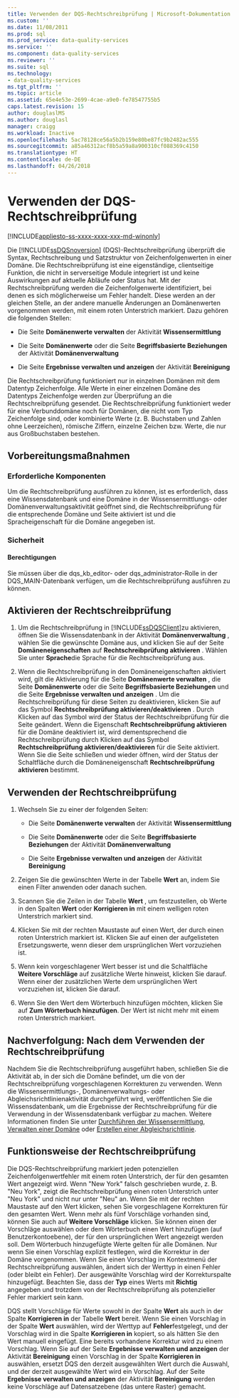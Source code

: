 ```yaml
---
title: Verwenden der DQS-Rechtschreibprüfung | Microsoft-Dokumentation
ms.custom: ''
ms.date: 11/08/2011
ms.prod: sql
ms.prod_service: data-quality-services
ms.service: ''
ms.component: data-quality-services
ms.reviewer: ''
ms.suite: sql
ms.technology:
- data-quality-services
ms.tgt_pltfrm: ''
ms.topic: article
ms.assetid: 65e4e53e-2699-4cae-a9e0-fe78547755b5
caps.latest.revision: 15
author: douglaslMS
ms.author: douglasl
manager: craigg
ms.workload: Inactive
ms.openlocfilehash: 5ac78128ce56a5b2b159e80be87fc9b2482ac555
ms.sourcegitcommit: a85a46312acf8b5a59a8a900310cf088369c4150
ms.translationtype: HT
ms.contentlocale: de-DE
ms.lasthandoff: 04/26/2018
---
```

# <a name="use-the-dqs-speller"></a>Verwenden der DQS-Rechtschreibprüfung

[!INCLUDE[appliesto-ss-xxxx-xxxx-xxx-md-winonly](../includes/appliesto-ss-xxxx-xxxx-xxx-md-winonly.md)]

  Die [!INCLUDE[ssDQSnoversion](../includes/ssdqsnoversion-md.md)] (DQS)-Rechtschreibprüfung überprüft die Syntax, Rechtschreibung und Satzstruktur von Zeichenfolgenwerten in einer Domäne. Die Rechtschreibprüfung ist eine eigenständige, clientseitige Funktion, die nicht in serverseitige Module integriert ist und keine Auswirkungen auf aktuelle Abläufe oder Status hat. Mit der Rechtschreibprüfung werden die Zeichenfolgenwerte identifiziert, bei denen es sich möglicherweise um Fehler handelt. Diese werden an der gleichen Stelle, an der andere manuelle Änderungen an Domänenwerten vorgenommen werden, mit einem roten Unterstrich markiert. Dazu gehören die folgenden Stellen:  
  
-   Die Seite **Domänenwerte verwalten** der Aktivität **Wissensermittlung**  
  
-   Die Seite **Domänenwerte** oder die Seite **Begriffsbasierte Beziehungen** der Aktivität **Domänenverwaltung**  
  
-   Die Seite **Ergebnisse verwalten und anzeigen** der Aktivität **Bereinigung**  
  
 Die Rechtschreibprüfung funktioniert nur in einzelnen Domänen mit dem Datentyp Zeichenfolge. Alle Werte in einer einzelnen Domäne des Datentyps Zeichenfolge werden zur Überprüfung an die Rechtschreibprüfung gesendet. Die Rechtschreibprüfung funktioniert weder für eine Verbunddomäne noch für Domänen, die nicht vom Typ Zeichenfolge sind, oder kombinierte Werte (z. B. Buchstaben und Zahlen ohne Leerzeichen), römische Ziffern, einzelne Zeichen bzw. Werte, die nur aus Großbuchstaben bestehen.  
  
##  <a name="BeforeYouBegin"></a> Vorbereitungsmaßnahmen  
  
###  <a name="Prerequisites"></a> Erforderliche Komponenten  
 Um die Rechtschreibprüfung ausführen zu können, ist es erforderlich, dass eine Wissensdatenbank und eine Domäne in der Wissensermittlungs- oder Domänenverwaltungsaktivität geöffnet sind, die Rechtschreibprüfung für die entsprechende Domäne und Seite aktiviert ist und die Spracheigenschaft für die Domäne angegeben ist.  
  
###  <a name="Security"></a> Sicherheit  
  
####  <a name="Permissions"></a> Berechtigungen  
 Sie müssen über die dqs_kb_editor- oder dqs_administrator-Rolle in der DQS_MAIN-Datenbank verfügen, um die Rechtschreibprüfung ausführen zu können.  
  
##  <a name="Enable"></a> Aktivieren der Rechtschreibprüfung  
  
1.  Um die Rechtschreibprüfung in [!INCLUDE[ssDQSClient](../includes/ssdqsclient-md.md)]zu aktivieren, öffnen Sie die Wissensdatenbank in der Aktivität **Domänenverwaltung** , wählen Sie die gewünschte Domäne aus, und klicken Sie auf der Seite **Domäneneigenschaften** auf **Rechtschreibprüfung aktivieren** . Wählen Sie unter **Sprache**die Sprache für die Rechtschreibprüfung aus.  
  
2.  Wenn die Rechtschreibprüfung in den Domäneneigenschaften aktiviert wird, gilt die Aktivierung für die Seite **Domänenwerte verwalten** , die Seite **Domänenwerte** oder die Seite **Begriffsbasierte Beziehungen** und die Seite **Ergebnisse verwalten und anzeigen** . Um die Rechtschreibprüfung für diese Seiten zu deaktivieren, klicken Sie auf das Symbol **Rechtschreibprüfung aktivieren/deaktivieren** . Durch Klicken auf das Symbol wird der Status der Rechtschreibprüfung für die Seite geändert. Wenn die Eigenschaft **Rechtschreibprüfung aktivieren** für die Domäne deaktiviert ist, wird dementsprechend die Rechtschreibprüfung durch Klicken auf das Symbol **Rechtschreibprüfung aktivieren/deaktivieren** für die Seite aktiviert. Wenn Sie die Seite schließen und wieder öffnen, wird der Status der Schaltfläche durch die Domäneneigenschaft **Rechtschreibprüfung aktivieren** bestimmt.  
  
##  <a name="Use"></a> Verwenden der Rechtschreibprüfung  
  
1.  Wechseln Sie zu einer der folgenden Seiten:  
  
    -   Die Seite **Domänenwerte verwalten** der Aktivität **Wissensermittlung**  
  
    -   Die Seite **Domänenwerte** oder die Seite **Begriffsbasierte Beziehungen** der Aktivität **Domänenverwaltung**  
  
    -   Die Seite **Ergebnisse verwalten und anzeigen** der Aktivität **Bereinigung**  
  
2.  Zeigen Sie die gewünschten Werte in der Tabelle **Wert** an, indem Sie einen Filter anwenden oder danach suchen.  
  
3.  Scannen Sie die Zeilen in der Tabelle **Wert** , um festzustellen, ob Werte in den Spalten **Wert** oder **Korrigieren in** mit einem welligen roten Unterstrich markiert sind.  
  
4.  Klicken Sie mit der rechten Maustaste auf einen Wert, der durch einen roten Unterstrich markiert ist. Klicken Sie auf einen der aufgelisteten Ersetzungswerte, wenn dieser dem ursprünglichen Wert vorzuziehen ist.  
  
5.  Wenn kein vorgeschlagener Wert besser ist und die Schaltfläche **Weitere Vorschläge** auf zusätzliche Werte hinweist, klicken Sie darauf. Wenn einer der zusätzlichen Werte dem ursprünglichen Wert vorzuziehen ist, klicken Sie darauf.  
  
6.  Wenn Sie den Wert dem Wörterbuch hinzufügen möchten, klicken Sie auf **Zum Wörterbuch hinzufügen**. Der Wert ist nicht mehr mit einem roten Unterstrich markiert.  
  
##  <a name="FollowUp"></a> Nachverfolgung: Nach dem Verwenden der Rechtschreibprüfung  
 Nachdem Sie die Rechtschreibprüfung ausgeführt haben, schließen Sie die Aktivität ab, in der sich die Domäne befindet, um die von der Rechtschreibprüfung vorgeschlagenen Korrekturen zu verwenden. Wenn die Wissensermittlungs-, Domänenverwaltungs- oder Abgleichsrichtlinienaktivität durchgeführt wird, veröffentlichen Sie die Wissensdatenbank, um die Ergebnisse der Rechtschreibprüfung für die Verwendung in der Wissensdatenbank verfügbar zu machen. Weitere Informationen finden Sie unter [Durchführen der Wissensermittlung](../data-quality-services/perform-knowledge-discovery.md), [Verwalten einer Domäne](../data-quality-services/managing-a-domain.md) oder [Erstellen einer Abgleichsrichtlinie](../data-quality-services/create-a-matching-policy.md).  
  
##  <a name="How"></a> Funktionsweise der Rechtschreibprüfung  
 Die DQS-Rechtschreibprüfung markiert jeden potenziellen Zeichenfolgenwertfehler mit einem roten Unterstrich, der für den gesamten Wert angezeigt wird. Wenn "New York" falsch geschrieben wurde, z. B. "Neu York", zeigt die Rechtschreibprüfung einen roten Unterstrich unter "Neu York" und nicht nur unter "Neu" an. Wenn Sie mit der rechten Maustaste auf den Wert klicken, sehen Sie vorgeschlagene Korrekturen für den gesamten Wert. Wenn mehr als fünf Vorschläge vorhanden sind, können Sie auch auf **Weitere Vorschläge** klicken. Sie können einen der Vorschläge auswählen oder dem Wörterbuch einen Wert hinzufügen (auf Benutzerkontoebene), der für den ursprünglichen Wert angezeigt werden soll. Dem Wörterbuch hinzugefügte Werte gelten für alle Domänen. Nur wenn Sie einen Vorschlag explizit festlegen, wird die Korrektur in der Domäne vorgenommen. Wenn Sie einen Vorschlag im Kontextmenü der Rechtschreibprüfung auswählen, ändert sich der Werttyp in einen Fehler (oder bleibt ein Fehler). Der ausgewählte Vorschlag wird der Korrekturspalte hinzugefügt. Beachten Sie, dass der **Typ** eines Werts mit **Richtig** angegeben und trotzdem von der Rechtschreibprüfung als potenzieller Fehler markiert sein kann.  
  
 DQS stellt Vorschläge für Werte sowohl in der Spalte **Wert** als auch in der Spalte **Korrigieren in** der Tabelle **Wert** bereit. Wenn Sie einen Vorschlag in der Spalte **Wert** auswählen, wird der Werttyp auf **Fehler**festgelegt, und der Vorschlag wird in die Spalte **Korrigieren in** kopiert, so als hätten Sie den Wert manuell eingefügt. Eine bereits vorhandene Korrektur wird zu einem Vorschlag. Wenn Sie auf der Seite **Ergebnisse verwalten und anzeigen** der Aktivität **Bereinigung** einen Vorschlag in der Spalte **Korrigieren in** auswählen, ersetzt DQS den derzeit ausgewählten Wert durch die Auswahl, und der derzeit ausgewählte Wert wird ein Vorschlag. Auf der Seite **Ergebnisse verwalten und anzeigen** der Aktivität **Bereinigung** werden keine Vorschläge auf Datensatzebene (das untere Raster) gemacht.  
  
  
